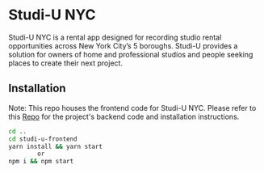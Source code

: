 # Studi-U NYC

Studi-U NYC is a rental app designed for recording studio rental opportunities across New York City’s 5 boroughs. Studi-U provides a solution for owners of home and professional studios  and people seeking places to create their next project.

## Installation

Note: This repo houses the frontend code for Studi-U NYC. Please refer to this [Repo](https://github.com/taevonjordan11/studi-u-backend) for the project's backend code and installation instructions.

```bash
cd ..
cd studi-u-frontend
yarn install && yarn start 
        or
npm i && npm start
```

